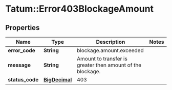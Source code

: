 # Tatum::Error403BlockageAmount

## Properties
Name | Type | Description | Notes
------------ | ------------- | ------------- | -------------
**error_code** | **String** | blockage.amount.exceeded | 
**message** | **String** | Amount to transfer is greater then amount of the blockage. | 
**status_code** | [**BigDecimal**](BigDecimal.md) | 403 | 


